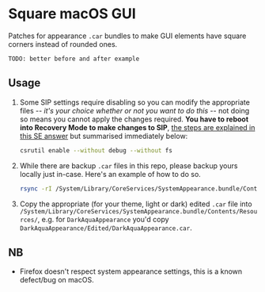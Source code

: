 # Square macOS GUI

Patches for appearance `.car` bundles to make GUI elements have square corners
instead of rounded ones.

```
TODO: better before and after example
```

## Usage

1.  Some SIP settings require disabling so you can modify the appropriate files
    -- _it's your choice whether or not you want to do this_ -- not doing so
    means you cannot apply the changes required. **You have to reboot into
    Recovery Mode to make changes to SIP**, [the steps are explained in this SE
    answer](https://apple.stackexchange.com/questions/208478/how-do-i-disable-system-integrity-protection-sip-aka-rootless-on-macos-os-x) but summarised immediately below:

    ```bash
    csrutil enable --without debug --without fs
    ```

2.  While there are backup `.car` files in this repo, please backup yours
    locally just in-case. Here's an example of how to do so.

    ```bash
    rsync -rI /System/Library/CoreServices/SystemAppearance.bundle/Contents/Resources/ ~/Desktop/saResourcesBackup
    ```

3.  Copy the appropriate (for your theme, light or dark) edited `.car` file into
    `/System/Library/CoreServices/SystemAppearance.bundle/Contents/Resources/`,
    e.g. for `DarkAquaAppearance` you'd copy `DarkAquaAppearance/Edited/DarkAquaAppearance.car`.

## NB

-   Firefox doesn't respect system appearance settings, this is a known
    defect/bug on macOS.
